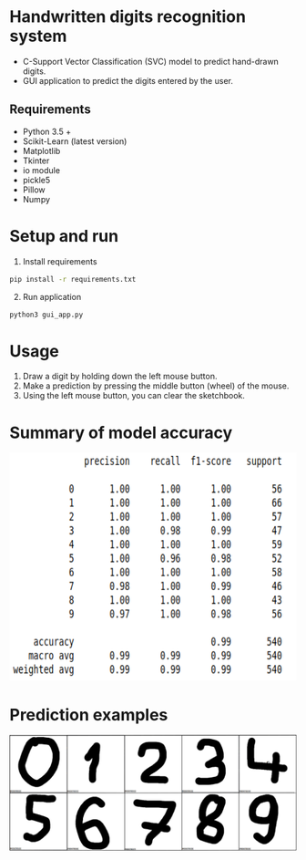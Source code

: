 # Handwritten digits recognition system
* C-Support Vector Classification (SVC) model to predict hand-drawn digits.
* GUI application to predict the digits entered by the user.
## Requirements
* Python 3.5 +
* Scikit-Learn (latest version)
* Matplotlib
* Tkinter
* io module
* pickle5
* Pillow
* Numpy

# Setup and run
1. Install requirements
```bash
pip install -r requirements.txt
```
2. Run application
```bash
python3 gui_app.py
```
# Usage
1. Draw a digit by holding down the left mouse button.
2. Make a prediction by pressing the middle button (wheel) of the mouse.
3. Using the left mouse button, you can clear the sketchbook.

# Summary of model accuracy
<p align="center">
  <img width="700" height="400" src="./images/model_summary.png">
</p>

# Prediction examples
![Examples](./images/prediction_examples.png)